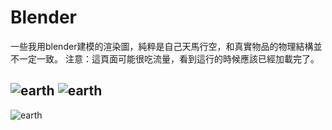 # Blender

一些我用blender建模的渲染圖，純粹是自己天馬行空，和真實物品的物理結構並不一定一致。
注意：這頁面可能很吃流量，看到這行的時候應該已經加載完了。

![earth](https://github.com/Chizi-P/Blender/blob/master/rendering/image/earth.png?raw=true)
![earth](https://github.com/Chizi-P/Blender/blob/master/rendering/image/earth_sk.png?raw=true)
----
![earth](https://github.com/Chizi-P/Blender/blob/master/rendering/image/neon_香港.png?raw=true)
